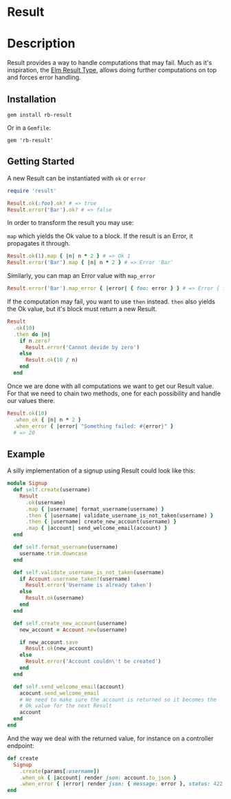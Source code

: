 Result
==============

# Description

Result provides a way to handle computations that may fail. Much as it's
inspiration, the [Elm Result Type](https://package.elm-lang.org/packages/elm/core/latest/Result), allows doing further computations on top
and forces error handling.

## Installation

    gem install rb-result

Or in a `Gemfile`:

    gem 'rb-result'

## Getting Started

A new Result can be instantiated with `ok` or `error`

```ruby
require 'result'

Result.ok(:foo).ok? # => true
Result.error('Bar').ok? # => false
```

In order to transform the result you may use:

`map` which yields the Ok value to a block. If the result is an Error,
it propagates it through.

```ruby
Result.ok(1).map { |n| n * 2 } # => Ok 1
Result.error('Bar').map { |n| n * 2 } # => Error 'Bar'
```

Similarly, you can map an Error value with `map_error`

```ruby
Result.error('Bar').map_error { |error| { foo: error } } # => Error { foo: 'Bar' }
```

If the computation may fail, you want to use `then` instead. `then` also yields
the Ok value, but it's block must return a new Result.

```ruby
Result
  .ok(10)
  .then do |n|
    if n.zero?
      Result.error('Cannot devide by zero')
    else
      Result.ok(10 / n)
    end
  end
```

Once we are done with all computations we want to get our Result value. For
that we need to chain two methods, one for each possibility and handle
our values there.

```ruby
Result.ok(10)
  .when_ok { |n| n * 2 }
  .when_error { |error| "Something failed: #{error}" }
  # => 20
```

## Example

A silly implementation of a signup using Result could look like this:

```ruby
module Signup
  def self.create(username)
    Result
      .ok(username)
      .map { |username| format_username(username) }
      .then { |username| validate_username_is_not_taken(username) }
      .then { |username| create_new_account(username) }
      .map { |account| send_welcome_email(account) }
  end

  def self.format_username(username)
    username.trim.downcase
  end

  def self.validate_username_is_not_taken(username)
    if Account.username_taken?(username)
      Result.error('Username is already taken')
    else
      Result.ok(username)
    end
  end

  def self.create_new_account(username)
    new_account = Account.new(username)

    if new_account.save
      Result.ok(new_account)
    else
      Result.error('Account couldn\'t be created')
    end
  end

  def self.send_welcome_email(account)
    acocunt.send_welcome_email
    # We need to make sure the account is returned so it becomes the
    # Ok value for the next Result
    account
  end
end
```

And the way we deal with the returned value, for instance on a controller endpoint:

```ruby
def create
  Signup
    .create(params[:username])
    .when_ok { |account| render json: account.to_json }
    .when_error { |error| render json: { message: error }, status: 422 }
end
```
